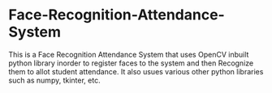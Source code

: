 # Face-Recognition-Attendance-System
This is a Face Recognition Attendance System that uses OpenCV inbuilt python library inorder to register faces to the system and then Recognize them to allot student attendance.
It also usues various other python libraries such as numpy, tkinter, etc.
